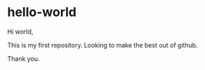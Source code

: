 # hello-world

Hi world,

This is my first repository.
Looking to make the best out of github.

Thank you.
